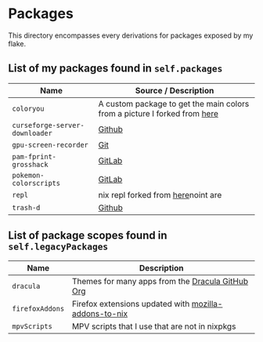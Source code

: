 # Packages

This directory encompasses every derivations for packages exposed by my flake.

## List of my packages found in `self.packages`

| Name                           | Source / Description |
| ------------------------------ | -------------------- |
| `coloryou`                     | A custom package to get the main colors from a picture I forked from [here](https://github.com/dharmx/vile/blob/7d486c128c7e553912673755f97b118aaab0193d/src/shell/playerctl.py#L2) |
| `curseforge-server-downloader` | [Github](https://github.com/Malpiszonekx4/curseforge-server-downloader) |
| `gpu-screen-recorder`          | [Git](https://git.dec05eba.com/gpu-screen-recorder/about) |
| `pam-fprint-grosshack`         | [GitLab](https://gitlab.com/mishakmak/pam-fprint-grosshack) |
| `pokemon-colorscripts`         | [GitLab](https://gitlab.com/phoneybadger/pokemon-colorscripts) |
| `repl`                         | nix repl forked from [here](https://github.com/fufexan/dotfiles/blob/main/pkgs/repl/default.nix)noint are  |
| `trash-d`                      | [Github](https://github.com/rushsteve1/trash-d) |


## List of package scopes found in `self.legacyPackages`

| Name            | Description |
| --------------- | ----------- |
| `dracula`       | Themes for many apps from the [Dracula GitHub Org](https://github.com/dracula) |
| `firefoxAddons` | Firefox extensions updated with [mozilla-addons-to-nix](https://git.sr.ht/~rycee/mozilla-addons-to-nix) |
| `mpvScripts`    | MPV scripts that I use that are not in nixpkgs  |
